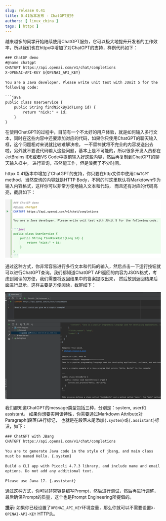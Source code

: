 ```yaml
---
slug: release 0.41
title: 0.41版本发布 - ChatGPT支持
authors: [ linux_china ]
tags: [ httpx ]
---
```


越来越多的同学开始陆续使用ChatGPT服务，它可以极大地提升开发者的工作效率，所以我们也在httpx中增加了对ChatGPT的支持，样例代码如下：

```
### ChatGP demo
#@name chatgpt
CHATGPT https://api.openai.com/v1/chat/completions
X-OPENAI-API-KEY ${OPENAI_API_KEY}

You are a Java developer. Please write unit test with JUnit 5 for the following code:

```java
public class UserService {
    public String findNickById(Long id) {
        return "nick:" + id;
    }
}
```

在使用ChatGPT的过程中，目前有一个不太好的用户体验，就是如何输入多行文本，同时在这些内容中还要添加对应的代码，如果你只使用ChatGPT的聊天输入框，这个问题相对来说就比较难解决啦。
一不留神就将不完全的内容发送出去啦，另外就不要说代码输入这些问题，基本上是不可能的，所以很多开发人员都在JetBrains IDE或者VS Code中提前输入好这些内容，然后再复制到ChatGPT的聊天输入框中，
进行查询，虽然能工作，但是浪费了不少时间。

httpx 0.41版本中增加了ChatGPT的支持，你只要在http文件中使用`CHATGPT` method，当然查询的内容就是HTTP Body，不同的时这里默认将Markdown作为输入内容格式，这样你可以非常方便地输入文本和代码，
而且还有对应的代码高亮，截屏如下：

![ChatGPT](../static/img/blog/chatgpt.png)

通过这种方式，你非常容易进行多行文本和代码的输入，然后点击一下运行按钮就可以进行ChatGPT查询。我们都知道ChatGPT API返回的内容为JSON格式，考虑到阅读的方便，我们需要将返回结果中的答案提取出来，
然后放到返回结果后面进行显示，这样主要是方便阅读，截屏如下：

![ChatGPT](../static/img/blog/chatgpt-response.png)

我们都知道ChatGPT的message类型包括三种，分别是：system, user和assistant。 如果你想要实用该特性，你需要通过Markdown Attribute对Paragraph(段落)进行标记，
也就是在段落末尾添加`{.system}`或`{.assistant}`标识，如下：

```
### ChatGPT with JBang
CHATGPT https://api.openai.com/v1/chat/completions

You are to generate Java code in the style of jbang, and main class must be named Hello. {.system}

Build a CLI app with Picocli 4.7.3 library, and include name and email options. Do not add any additional text.

Please use Java 17. {.assistant}
```

通过这种方式，你可以非常容易编写Prompt，然后进行测试，然后再进行调整，最后确保Prompt的质量，这个也是Prompt Engineering所提倡的。

**提示**: 如果你已经设置了`OPENAI_API_KEY`环境变量，那么你就可以不需要设置`X-OPENAI-API-KEY` HTTP头。


